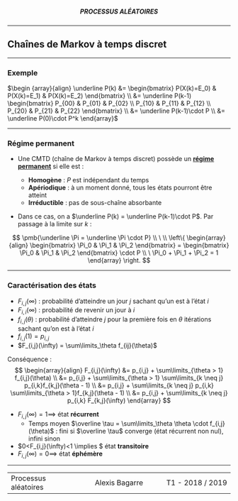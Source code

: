 <h5 style="text-align: center"> PROCESSUS ALÉATOIRES </h5>

------

## **Chaînes de Markov à temps discret**

------

### Exemple

$\begin {array}{align} \underline P(k) &= \begin{bmatrix} P(X(k)=E_0) & P(X(k)=E_1) & P(X(k)=E_2) \end{bmatrix} \\ &= \underline P(k-1) \begin{bmatrix} P_{00} & P_{01} & P_{02} \\ P_{10} & P_{11} & P_{12} \\ P_{20} & P_{21} & P_{22} \end{bmatrix} \\ &= \underline P(k-1)\cdot P \\ &= \underline P(0)\cdot P^k  \end{array}$

---

### Régime permanent

- Une CMTD (chaîne de Markov à temps discret) possède un <u>**régime permanent**</u> si elle est :

  - **Homogène** : $P$ est indépendant du temps
  - **Apériodique** : à un moment donné, tous les états pourront être atteint
  - **Irréductible** : pas de sous-chaîne absorbante
- Dans ce cas, on a $\underline P(k) = \underline P(k-1)\cdot P$. Par passage à la limite sur $k$ :


$$
\pmb{\underline \Pi = \underline \Pi \cdot P} \\ \ \\
\left\{ \begin{array}{align}
\begin{bmatrix} \Pi_0 & \Pi_1 & \Pi_2 \end{bmatrix} = 
\begin{bmatrix} \Pi_0 & \Pi_1 & \Pi_2 \end{bmatrix} \cdot P \\
\ \Pi_0 + \Pi_1 + \Pi_2 = 1
\end{array} \right.
$$

---

### Caractérisation des états

- $F_{i,j}(\infty)$ : probabilité d’atteindre un jour $j$ sachant qu’un est à l’état $i$
- $F_{i,i}(\infty)$ : probabilité de revenir un jour à $i$
- $f_{i,j}(\theta)$   : probabilité d’atteindre $j$ pour la première fois en $\theta$ itérations sachant qu’on est à l’état $i$
- $f_{i,j}(1)=p_{i,j}$
- $F_{i,j}(\infty) = \sum\limits_\theta f_{ij}(\theta)$

Conséquence : 
$$
\begin{array}{align}
F_{i,j}(\infty) &= p_{i,j} + \sum\limits_{\theta > 1} f_{i,j}(\theta) \\
&= p_{i,j} + \sum\limits_{\theta > 1} \sum\limits_{k \neq j} p_{i,k}f_{k,j}(\theta - 1) \\
&= p_{i,j} + \sum\limits_{k \neq j} p_{i,k} \sum\limits_{\theta > 1}f_{k,j}(\theta - 1) \\
&= p_{i,j} + \sum\limits_{k \neq j} p_{i,k} F_{k,j}(\infty) 
\end{array}
$$

- $F_{i,j}(\infty)=1 \implies$ état **récurrent**
  - Temps moyen  $\overline \tau = \sum\limits_\theta \theta \cdot f_{i,j}(\theta)$ : fini si $\overline \tau$ converge (état récurrent non nul), infini sinon 
- $0<F_{i,j}(\infty)<1 \implies $ état **transitoire**
- $F_{i,j}(\infty) = 0 \implies$ état **éphémère**





------

<table width="90%">
<tr>
<td style="width: 30%; text-align: left; background:transparent; border:0;">Processus aléatoires</td>
<td style="width: 30%; text-align: center; background:transparent; border:0;">Alexis Bagarre</td>
<td style="width: 30%; text-align: right; background:transparent; border:0;">T1 - 2018 / 2019</td>
</tr>
</table>

